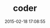 ---
layout: post
title:  "coder"
repo:   "rkh/coder"
date:   2015-02-18 17:08:55
gemurl: http://github.com/rkh/coder
---